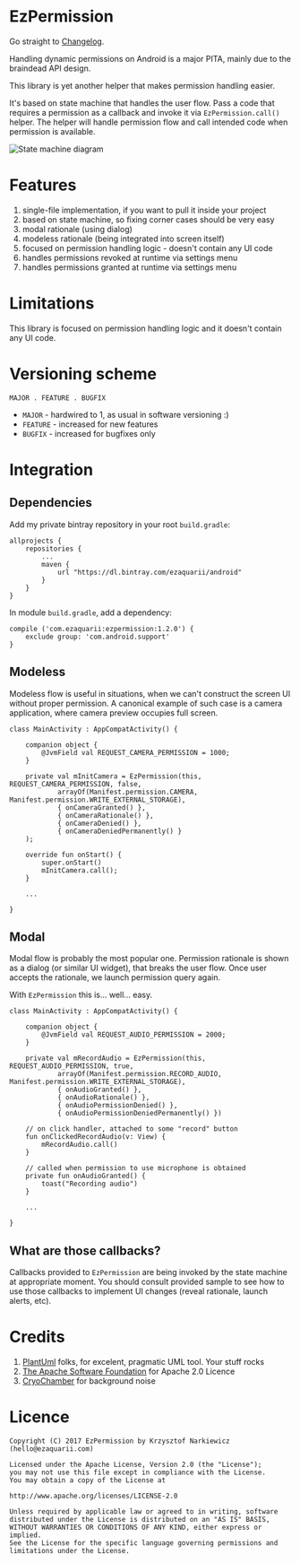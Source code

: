 # EzPermission

Go straight to [Changelog](CHANGELOG.md).

Handling dynamic permissions on Android is a major PITA, mainly due to the braindead API
design.

This library is yet another helper that makes permission handling easier.

It's based on state machine that handles the user flow.
Pass a code that requires a permission as a callback and invoke it via
`EzPermission.call()` helper. The helper will handle permission flow and call
intended code when permission is available.

![State machine diagram](state-machine.png)

# Features

1. single-file implementation, if you want to pull it inside your project
2. based on state machine, so fixing corner cases should be very easy
3. modal rationale (using dialog)
4. modeless rationale (being integrated into screen itself)
5. focused on permission handling logic - doesn't contain any UI code
6. handles permissions revoked at runtime via settings menu
7. handles permissions granted at runtime via settings menu

# Limitations

This library is focused on permission handling logic and it doesn't
contain any UI code.

# Versioning scheme

`MAJOR . FEATURE . BUGFIX`

* `MAJOR` - hardwired to 1, as usual in software versioning :)
* `FEATURE` - increased for new features
* `BUGFIX` - increased for bugfixes only

# Integration

## Dependencies

Add my private bintray repository in your root `build.gradle`:

    allprojects {
        repositories {
            ...
            maven {
                url "https://dl.bintray.com/ezaquarii/android"
            }
        }
    }
    
In module `build.gradle`, add a dependency:
    
    compile ('com.ezaquarii:ezpermission:1.2.0') {
        exclude group: 'com.android.support'
    }

## Modeless

Modeless flow is useful in situations, when we can't construct the screen UI without
proper permission. A canonical example of such case is a camera application, where
camera preview occupies full screen.

    class MainActivity : AppCompatActivity() {

        companion object {
            @JvmField val REQUEST_CAMERA_PERMISSION = 1000;
        }

        private val mInitCamera = EzPermission(this, REQUEST_CAMERA_PERMISSION, false,
                arrayOf(Manifest.permission.CAMERA, Manifest.permission.WRITE_EXTERNAL_STORAGE),
                { onCameraGranted() },
                { onCameraRationale() },
                { onCameraDenied() },
                { onCameraDeniedPermanently() }
        );
        
        override fun onStart() {
            super.onStart()
            mInitCamera.call();
        }
        
        ...
        
    }

## Modal

Modal flow is probably the most popular one. Permission rationale is shown as a dialog (or similar UI widget),
that breaks the user flow. Once user accepts the rationale, we launch permission query again.

With `EzPermission` this is... well... easy.

    class MainActivity : AppCompatActivity() {

        companion object {
            @JvmField val REQUEST_AUDIO_PERMISSION = 2000;
        }
    
        private val mRecordAudio = EzPermission(this, REQUEST_AUDIO_PERMISSION, true,
                arrayOf(Manifest.permission.RECORD_AUDIO, Manifest.permission.WRITE_EXTERNAL_STORAGE),
                { onAudioGranted() },
                { onAudioRationale() },
                { onAudioPermissionDenied() },
                { onAudioPermissionDeniedPermanently() })
                
        // on click handler, attached to some "record" button        
        fun onClickedRecordAudio(v: View) {
            mRecordAudio.call()
        }
        
        // called when permission to use microphone is obtained
        private fun onAudioGranted() {
            toast("Recording audio")
        }
        
        ...
    
    }
            
## What are those callbacks?

Callbacks provided to `EzPermission` are being invoked by the state machine at appropriate
moment. You should consult provided sample to see how to use those callbacks to implement UI
changes (reveal rationale, launch alerts, etc).

# Credits

1. [PlantUml](http://plantuml.com/) folks, for excelent, pragmatic UML tool. Your stuff rocks
2. [The Apache Software Foundation](https://www.apache.org/) for Apache 2.0 Licence
3. [CryoChamber](https://www.youtube.com/user/cryochamberlabel) for background noise

# Licence

    Copyright (C) 2017 EzPermission by Krzysztof Narkiewicz (hello@ezaquarii.com)
    
    Licensed under the Apache License, Version 2.0 (the "License");
    you may not use this file except in compliance with the License.
    You may obtain a copy of the License at
    
    http://www.apache.org/licenses/LICENSE-2.0
    
    Unless required by applicable law or agreed to in writing, software
    distributed under the License is distributed on an "AS IS" BASIS,
    WITHOUT WARRANTIES OR CONDITIONS OF ANY KIND, either express or implied.
    See the License for the specific language governing permissions and
    limitations under the License.